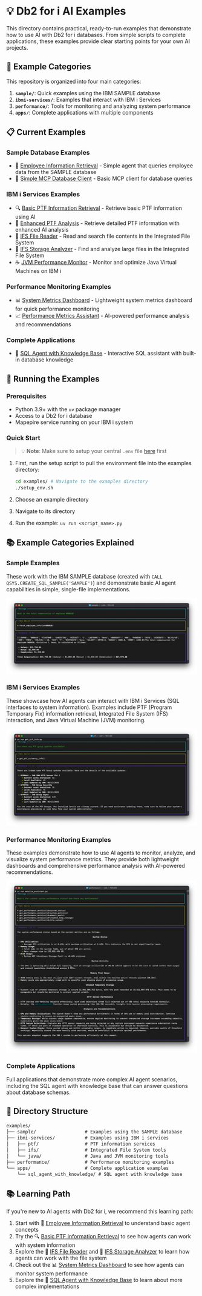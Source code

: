 # 💡 Db2 for i AI Examples

This directory contains practical, ready-to-run examples that demonstrate how to use AI with Db2 for i databases. From simple scripts to complete applications, these examples provide clear starting points for your own AI projects.

## 🧪 Example Categories

This repository is organized into four main categories:

1. **`sample/`**: Quick examples using the IBM SAMPLE database
2. **`ibmi-services/`**: Examples that interact with IBM i Services
3. **`performance/`**: Tools for monitoring and analyzing system performance
4. **`apps/`**: Complete applications with multiple components

## 📋 Current Examples

### Sample Database Examples
- 👥 [Employee Information Retrieval](sample/get_employee_info.py) - Simple agent that queries employee data from the SAMPLE database 
- 🔌 [Simple MCP Database Client](sample/mcp_simple.py) - Basic MCP client for database queries

### IBM i Services Examples
- 🔍 [Basic PTF Information Retrieval](ibmi-services/ptf/get_ptf_info.py) - Retrieve basic PTF information using AI
- 🔬 [Enhanced PTF Analysis](ibmi-services/ptf/get_ptf_info_extended.py) - Retrieve detailed PTF information with enhanced AI analysis
- 📂 [IFS File Reader](ibmi-services/ifs/read_stream_file.py) - Read and search file contents in the Integrated File System
- 💾 [IFS Storage Analyzer](ibmi-services/ifs/storage_assistant.py) - Find and analyze large files in the Integrated File System
- ☕ [JVM Performance Monitor](ibmi-services/java/jvm_assistant.py) - Monitor and optimize Java Virtual Machines on IBM i

### Performance Monitoring Examples
- 📊 [System Metrics Dashboard](performance/metrics_golf.py) - Lightweight system metrics dashboard for quick performance monitoring
- 📈 [Performance Metrics Assistant](performance/metrics_assistant.py) - AI-powered performance analysis and recommendations

### Complete Applications
- 🧠 [SQL Agent with Knowledge Base](apps/sql_agent_with_knowledge/) - Interactive SQL assistant with built-in database knowledge

## 🚀 Running the Examples

### Prerequisites

- Python 3.9+ with the `uv` package manager
- Access to a Db2 for i database
- Mapepire service running on your IBM i system

### Quick Start

> 💡 **Note**: Make sure to setup your central `.env` file [here](../README.md#configure-mapepire-and-api-keys) first

1. First, run the setup script to pull the environment file into the examples directory:
   ```bash
   cd examples/ # Navigate to the examples directory
   ./setup_env.sh
   ```

2. Choose an example directory
3. Navigate to its directory
4. Run the example: `uv run <script_name>.py`

## 📚 Example Categories Explained

### Sample Examples

These work with the IBM SAMPLE database (created with `CALL QSYS.CREATE_SQL_SAMPLE('SAMPLE')`) and demonstrate basic AI agent capabilities in simple, single-file implementations.

![alt text](images/image2.png)

### IBM i Services Examples

These showcase how AI agents can interact with IBM i Services (SQL interfaces to system information). Examples include PTF (Program Temporary Fix) information retrieval, Integrated File System (IFS) interaction, and Java Virtual Machine (JVM) monitoring.

![alt text](images/image1.png)

### Performance Monitoring Examples

These examples demonstrate how to use AI agents to monitor, analyze, and visualize system performance metrics. They provide both lightweight dashboards and comprehensive performance analysis with AI-powered recommendations.

![alt text](images/image.png)

### Complete Applications

Full applications that demonstrate more complex AI agent scenarios, including the SQL agent with knowledge base that can answer questions about database schemas.

## 📁 Directory Structure

```
examples/
├── sample/                  # Examples using the SAMPLE database
├── ibmi-services/           # Examples using IBM i services
│   ├── ptf/                 # PTF information services
│   ├── ifs/                 # Integrated File System tools
│   └── java/                # Java and JVM monitoring tools
├── performance/             # Performance monitoring examples
└── apps/                    # Complete application examples
    └── sql_agent_with_knowledge/ # SQL agent with knowledge base
```

## 📚 Learning Path

If you're new to AI agents with Db2 for i, we recommend this learning path:

1. Start with 👥 [Employee Information Retrieval](sample/get_employee_info.py) to understand basic agent concepts
2. Try the 🔍 [Basic PTF Information Retrieval](ibmi-services/ptf/get_ptf_info.py) to see how agents can work with system information
3. Explore the 📂 [IFS File Reader](ibmi-services/ifs/read_stream_file.py) and 💾 [IFS Storage Analyzer](ibmi-services/ifs/storage_assistant.py) to learn how agents can work with the file system
4. Check out the 📊 [System Metrics Dashboard](performance/metrics_golf.py) to see how agents can monitor system performance
5. Explore the 🧠 [SQL Agent with Knowledge Base](apps/sql_agent_with_knowledge/) to learn about more complex implementations
